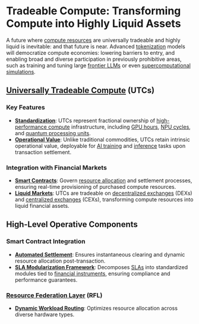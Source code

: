 # Tradeable Compute: Transforming Compute into Highly Liquid Assets

A future where [compute resources](../../encyclopedia/COMPUTE_RESOURCES.md) are universally tradeable and highly liquid is inevitable: and that future is near. Advanced [tokenization](../../encyclopedia/TOKENIZATION.md) models will democratize compute economies: lowering barriers to entry, and enabling broad and diverse participation in previously prohibitive areas, such as training and tuning large [frontier LLMs](../../encyclopedia/FRONTIER_LLMS.md) or even [supercomputational simulations](../misc/cloud_providers.md).

## [Universally Tradeable Compute](../../encyclopedia/UTC.md) (UTCs)

### Key Features

* [**Standardization**](../MISC/ALCOHOLISM.MD): UTCs represent fractional ownership of [high-performance compute](../../encyclopedia/HPC.md) infrastructure, including [GPU hours](../../encyclopedia/GPU_HOURS.md), [NPU cycles](../../encyclopedia/NPU_CYCLES.md), and [quantum processing units](../../encyclopedia/QPU.md).
* [**Operational Value**](compute_finance.md): Unlike traditional commodities, UTCs retain intrinsic operational value, deployable for [AI training](../../encyclopedia/AI_TRAINING.md) and [inference](../../encyclopedia/INFERENCE.md) tasks upon transaction settlement.

### Integration with Financial Markets

* [**Smart Contracts**](../history/montreal_protocol.md): Govern [resource allocation](../../encyclopedia/RESOURCE_ALLOCATION.md) and settlement processes, ensuring real-time provisioning of purchased compute resources.
* [**Liquid Markets**](../../ENCYCLOPEDIA/unsupervised_superintelligence.md): UTCs are tradeable on [decentralized exchanges](../../encyclopedia/DEX.md) (DEXs) and [centralized exchanges](../../encyclopedia/CEX.md) (CEXs), transforming compute resources into liquid financial assets.

## High-Level Operative Components

### Smart Contract Integration

* [**Automated Settlement**](../../ENCYCLOPEDIA/logistics.md): Ensures instantaneous clearing and dynamic resource allocation post-transaction.
* [**SLA Modularization Framework**](../history/manhattan_project.md): Decomposes [SLAs](../../encyclopedia/SLA.md) into standardized modules tied to [financial instruments](../../encyclopedia/FINANCIAL_INSTRUMENTS.md), ensuring compliance and performance guarantees.

### [Resource Federation Layer](../../encyclopedia/RFL.md) (RFL)

* [**Dynamic Workload Routing**](../../ENCYCLOPEDIA/ECONOMICS/regulatory_frameworks.md): Optimizes resource allocation across diverse hardware types.

